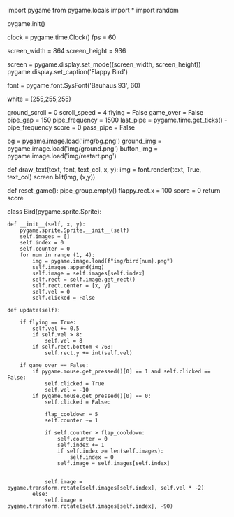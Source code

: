 import pygame
from pygame.locals import *
import random

pygame.init()

clock = pygame.time.Clock()
fps = 60

screen_width = 864
screen_height = 936

screen = pygame.display.set_mode((screen_width, screen_height))
pygame.display.set_caption('Flappy Bird')

font = pygame.font.SysFont('Bauhaus 93', 60)

white = (255,255,255)

ground_scroll = 0
scroll_speed = 4
flying = False
game_over = False
pipe_gap = 150
pipe_frequency = 1500
last_pipe = pygame.time.get_ticks() - pipe_frequency
score = 0
pass_pipe = False

bg = pygame.image.load('img/bg.png')
ground_img = pygame.image.load('img/ground.png')
button_img = pygame.image.load('img/restart.png')

def draw_text(text, font, text_col, x, y):
    img = font.render(text, True, text_col)
    screen.blit(img, (x,y))

def reset_game():
    pipe_group.empty()
    flappy.rect.x = 100
    score = 0
    return score


class Bird(pygame.sprite.Sprite):

    def __init__(self, x, y):
        pygame.sprite.Sprite.__init__(self)
        self.images = []
        self.index = 0
        self.counter = 0
        for num in range (1, 4):
            img = pygame.image.load(f"img/bird{num}.png")
            self.images.append(img)
            self.image = self.images[self.index]
            self.rect = self.image.get_rect()
            self.rect.center = [x, y]
            self.vel = 0
            self.clicked = False

    def update(self):

        if flying == True:
            self.vel += 0.5
            if self.vel > 8:
                self.vel = 8
            if self.rect.bottom < 768:
                self.rect.y += int(self.vel)

        if game_over == False:
            if pygame.mouse.get_pressed()[0] == 1 and self.clicked == False:
                self.clicked = True
                self.vel = -10
            if pygame.mouse.get_pressed()[0] == 0:
                self.clicked = False:

                flap_cooldown = 5
                self.counter += 1

                if self.counter > flap_cooldown:
                    self.counter = 0
                    self.index += 1
                    if self.index >= len(self.images):
                        self.index = 0
                    self.image = self.images[self.index]
                

                self.image = pygame.transform.rotate(self.images[self.index], self.vel * -2)
            else:
                self.image = pygame.transform.rotate(self.images[self.index], -90)


